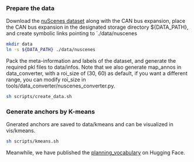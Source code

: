 ### Prepare the data
Download the [nuScenes dataset](https://www.nuscenes.org/nuscenes#download) along with the CAN bus expansion, place the CAN bus expansion in the designated storage directory ${DATA_PATH}, and create symbolic links pointing to `./data/nuscenes
```bash
mkdir data
ln -s ${DATA_PATH} ./data/nuscenes
```

Pack the meta-information and labels of the dataset, and generate the required pkl files to data/infos. Note that we also generate map_annos in data_converter, with a roi_size of (30, 60) as default, if you want a different range, you can modify roi_size in tools/data_converter/nuscenes_converter.py.
```bash
sh scripts/create_data.sh
```

### Generate anchors by K-means
Gnerated anchors are saved to data/kmeans and can be visualized in vis/kmeans.
```bash
sh scripts/kmeans.sh
```
Meanwhile, we have published the [planning_vocabulary](https://huggingface.co/RuiYuStudying/DistillDrive/blob/main/kmeans_plan_vocabulary_6.npy) on Hugging Face.
